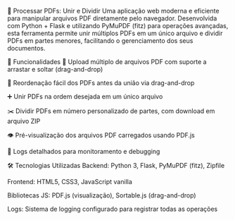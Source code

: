 📑 Processar PDFs: Unir e Dividir
Uma aplicação web moderna e eficiente para manipular arquivos PDF diretamente pelo navegador. Desenvolvida com Python + Flask e utilizando PyMuPDF (fitz) para operações avançadas, esta ferramenta permite unir múltiplos PDFs em um único arquivo e dividir PDFs em partes menores, facilitando o gerenciamento dos seus documentos.

🚀 Funcionalidades
📂 Upload múltiplo de arquivos PDF com suporte a arrastar e soltar (drag-and-drop)

🔀 Reordenação fácil dos PDFs antes da união via drag-and-drop

➕ Unir PDFs na ordem desejada em um único arquivo

✂️ Dividir PDFs em número personalizado de partes, com download em arquivo ZIP

👁️ Pré-visualização dos arquivos PDF carregados usando PDF.js

📝 Logs detalhados para monitoramento e debugging

🛠️ Tecnologias Utilizadas
Backend: Python 3, Flask, PyMuPDF (fitz), Zipfile

Frontend: HTML5, CSS3, JavaScript vanilla

Bibliotecas JS: PDF.js (visualização), Sortable.js (drag-and-drop)

Logs: Sistema de logging configurado para registrar todas as operações